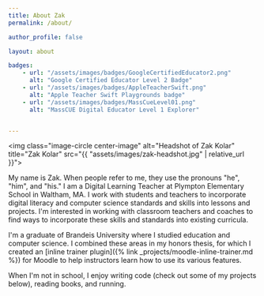 ```yaml
---
title: About Zak
permalink: /about/

author_profile: false

layout: about

badges:
    - url: "/assets/images/badges/GoogleCertifiedEducator2.png"
      alt: "Google Certified Educator Level 2 Badge"
    - url: "/assets/images/badges/AppleTeacherSwift.png"
      alt: "Apple Teacher Swift Playgrounds badge"
    - url: "/assets/images/badges/MassCueLevel01.png"
      alt: "MassCUE Digital Educator Level 1 Explorer"


---
```



<img class="image-circle center-image" alt="Headshot of Zak Kolar" title="Zak Kolar" src="{{ "assets/images/zak-headshot.jpg" | relative_url }}">


My name is Zak. When people refer to me, they use the pronouns "he", "him", and "his." I am a Digital Learning Teacher at Plympton Elementary School in Waltham, MA. I work with students and teachers to incorporate digital literacy and computer science standards and skills into lessons and projects. I'm interested in working with classroom teachers and coaches to find ways to incorporate these skills and standards into existing curricula.

I'm a graduate of Brandeis University where I studied education and computer science. I combined these areas in my honors thesis, for which I created an [inline trainer plugin]({% link _projects/moodle-inline-trainer.md %}) for Moodle to help instructors learn how to use its various features.

When I'm not in school, I enjoy writing code (check out some of my projects below), reading books, and running.